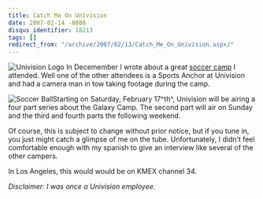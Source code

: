 ```yaml
---
title: Catch Me On Univision
date: 2007-02-14 -0800
disqus_identifier: 18213
tags: []
redirect_from: "/archive/2007/02/13/Catch_Me_On_Univision.aspx/"
---
```


![Univision
Logo](https://haacked.com/images/haacked_com/WindowsLiveWriter/CatchMeOnUnivision_137AF/univision_logo%5B12%5D.gif)
In Decemember I wrote about a great [soccer
camp](https://haacked.com/archive/2006/12/22/Soccer_Camp.aspx "Soccer Camp")
I attended. Well one of the other attendees is a Sports Anchor at
Univision and had a camera man in tow taking footage during the camp.

![Soccer Ball](https://haacked.com/images/SoccerBallBW.jpg)Starting on
Saturday, February 17^th^, Univision will be airing a four part series
about the Galaxy Camp. The second part will air on Sunday and the third
and fourth parts the following weekend.

Of course, this is subject to change without prior notice, but if you
tune in, you just might catch a glimpse of me on the tube.
Unfortunately, I didn’t feel comfortable enough with my spanish to give
an interview like several of the other campers.

In Los Angeles, this would would be on KMEX channel 34.

*Disclaimer: I was once a Univision employee.*

